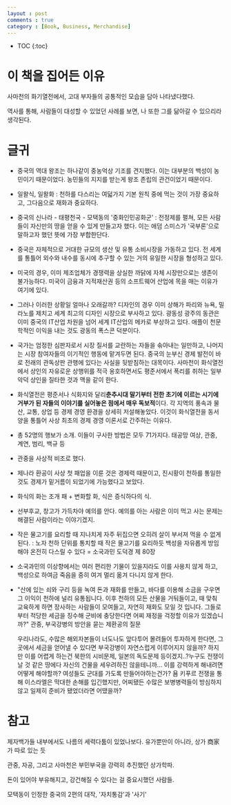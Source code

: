 ```yaml
---
layout : post
comments : true 
category : [Book, Business, Merchandise]
---
```


* TOC
{:toc}


# 이 책을 집어든 이유

사마천의 화기열전에서, 고대 부자들의 공통적인 모습을 담아 나타냈다했다.

역사를 통해, 사람들이 대성할 수 있었던 사례를 보면, 나 또한 그를 닮아갈 수 있으리라 생각된다.


# 글귀

- 중국의 역대 왕조는 하나같이 중농억상 기조를 견지했다. 이는 대부분의 백성이 농민이기 때문이었다. 농민들의 지지를 받는게 왕조 존립의 관건이었기 때문이다.
- 일왈식, 일왈화 : 천하를 다스리는 여덟가지 기본 원칙 중에 먹는 것이 가장 중요하고, 그다음으로 재화과 중요하다.
- 중국의 신나라 - 태평천국 - 모택동의 '중화인민공화군' : 전정제를 펼쳐, 모든 사람들이 자신만의 땅을 얻을 수 있게 만들고자 했다. 이는 애덤 스미스가 '국부론'으로 말하고자 했던 뜻에 가장 부합한단다.
- 중국은 자체적으로 거대한 규모의 생산 및 유통 소비시장을 가동하고 있다. 전 세계를 통틀어 외수와 내수를 동시에 추구할 수 있는 거의 유일한 시장을 형성하고 있다. 
- 미국의 경우, 이미 제조업체가 경쟁력을 상실한 까닭에 자체 시장만으로는 생존이 불가능하다. 미국이 금융과 지적재산권 등의 소프트웨어 산업에 목을 매는 이유가 여기에 있다.
- 그러나 이러한 상황일 얼마나 오래갈까? 디자인의 경우 이미 상해가 파리와 뉴욕, 밀라노를 제치고 세계 최고의 디자인 시장으로 부사하고 있다. 광동성 광주의 동관은 이미 중국의 IT산업 차원을 넘어 세계 IT산업의 메카로 부상하고 있다. 애플이 천문학적인 이익을 내는 것도 광동의 폭스콘 덕분이다.
- 국가는 엄정한 심판자로서 시장 질서를 교란하는 자들을 솎아내는 일만하고, 나머지는 시장 참여자들의 이기적인 행동에 맡겨두면 된다. 중국의 눈부신 경제 발전이 바로 전래의 관독상판 관행에 있다는 사실을 뒷받침하는 대목이다. 사마천이 화식열전에서 상인의 자유로운 상행위를 적극 옹호하면서도 평준서에서 폭리를 취하는 일부 악덕 상인을 질타한 것과 맥을 같이 한다.
  
- 화식열전은 평준서나 식화지와 달리**춘추시대 말기부터 전한 초기에 이르는 시기에 거부가 된 자들의 이야기를 실어놓은 점에서 매우 독보적**이다. 각 지역의 풍속과 물산, 교통, 상업 등 경제 경영 환경을 상세히 저설해놓았다. 이것이 화식열전을 동서양을 통틀어 사상 최초의 경제 경영 이론서로 간주하는 이유다.
- 총 52명의 행보가 소개. 이들이 구사한 방법은 모두 71가지다. 태공망 여상, 관중, 계연, 범리, 백규 등
- 관중을 사상적 비조로 했다.

- 제나라 환공이 사상 첫 패업을 이룬 것은 경제력 때문이고, 진시황이 천하를 통일한 것도 경제가 밑거름이 되었기에 가능했다고 보았다.
- 화식의 화는 조개 패 + 변화할 화, 식은 증식하다의 식.

- 선부후교, 창고가 가득차야 예의를 안다. 예의를 아는 사람은 이미 먹고 사는 문제는 해결된 사람이라는 이야기겠지.
- 작은 물고기를 요리할 때 지나치게 자주 뒤집으면 오히려 살이 부서져 먹을 수 없게 된다. : 노자 천하 단위를 통치할 때 작은 물고기를 요리하듯 백성을 자유롭게 방임해야 온전히 다스릴 수 있다 = 소국과민  도덕경 제 80장

- 소국과민의 이상향에서는 여러 편리한 기물이 있을지라도 이를 사용치 않게 하고, 백성으로 하여금 죽음을 중히 여겨 멀리 옮겨 다니지 않게 한다.

- "산에 있는 쇠와 구리 등을 녹여 돈과 재화를 만들고, 바다를 이용해 소금을 구우면 그 이익이 천하에 널리 유통됩니다. 이후 천하의 모든 산물을 거둬들이고, 때 맞춰 교육하게 하면 장사하는 사람들이 모여들고, 자연히 재화도 모일 것 입니다. 그들로부터 적당한 세금을 징수해 군비에 충당한다면 어찌 재정을 걱정할 이유가 있겠습니까?"  관중, 부국강병의 방안을 묻는 제환공의 질문

    우리나라도, 수많은 해외자본들이 너도나도 앞다투어 몰려들어 투자하게 한다면, 그곳에서 세금을 얻어낼 수 있다면 부국강병이 자연스럽게 이루어지지 않을까? 하지만 이를 어렵게 하는건 북한의 시비문제, 일본의 독도문제 등이겠지..?누구도 전쟁이 날 것 같은 땅에다 자신의 건물을 세우려하진 않을테니까...
    이를 강력하게 해내려면 어떻게 해야할까? 여성들도 군대를 가도록 만들어야하는건가? 
    욤 키푸르 전쟁을 통해 이스라엘은 막대한 손해를 입긴했지만, 어찌됐든 수많은 보병병력들이 방심하지않고 일제히 준비가 됐었더라면 어땠을까? 

    
# 참고

제자백가들 내부에서도 나름의 세력다툼이 있었나보다.
유가뿐만이 아니라, 상가 商家가 따로 있는 듯

관중, 자공, 그리고 사마천은 부민부국을 강력히 추진했던 상가학파.

돈이 있어야 부유해지고, 강건해질 수 있다는 걸 중요시했던 사람들.

모택동이 인정한 중국의 2편의 대작, '자치통감'과 '사기'
